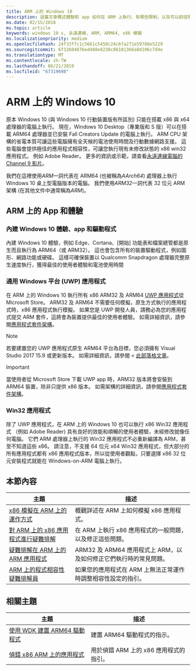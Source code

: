 ```yaml
---
title: ARM 上的 Windows 10
description: 這篇文章概述體驗和 app 如何在 ARM 上執行、有哪些限制，以及可以前往哪裡了解更多。
ms.date: 02/15/2018
ms.topic: article
keywords: windows 10 s, 永遠連線, ARM, ARM64, x86 模擬
ms.localizationpriority: medium
ms.openlocfilehash: 24f33ffc1c5661c5450c24c6fa271e59788e5229
ms.sourcegitcommit: 6f32604876ed480e8238c86101366a8d106c7d4e
ms.translationtype: MT
ms.contentlocale: zh-TW
ms.lasthandoff: 06/21/2019
ms.locfileid: "67319698"
---
```

# <a name="windows-10-on-arm"></a>ARM 上的 Windows 10
原本 Windows 10 (與 Windows 10 行動裝置版有所區別) 只能在搭載 x86 與 x64 處理器的電腦上執行。 現在，Windows 10 Desktop（專業版和 S 版）可以在搭載 ARM64 處理器並已安裝 Fall Creators Update 的電腦上執行。 ARM CPU 架構的省電本質可讓這些電腦擁有全天候的電池使用時間及行動數據網路支援。 這些電腦會提供極佳的應用程式相容性，可讓您執行現有未修改狀態的 x86 win32 應用程式。 例如 Adobe Reader。 更多的資訊或示範，請查看[永遠連線電腦的 Channel 9 影片](https://channel9.msdn.com/Events/Build/2017/P4171)。

我們在這裡使用*ARM*一詞代表在 ARM64 (也被稱為*AArch64*) 處理器上執行 Windows 10 桌上型電腦版本的電腦。  我們使用*ARM32*一詞代表 32 位元 ARM 架構 (在其他文件中通常稱為*ARM*)。

## <a name="apps-and-experiences-on-arm"></a>ARM 上的 App 和體驗

### <a name="built-in-windows-10-experiences-apps-and-drivers"></a>內建 Windows 10 體驗、app 和驅動程式
內建 Windows 10 體驗，例如 Edge、Cortana、[開始] 功能表和檔案總管都是原生而且執行為 ARM64（或 ARM32）。 這也會包含所有的裝置驅動程式，例如圖形、網路功能或硬碟。 這樣可確保裝置以 Qualcomm Snapdragon 處理器完整原生速度執行，獲得最佳的使用者體驗和電池使用時間

### <a name="universal-windows-platform-uwp-apps"></a>通用 Windows 平台 (UWP) 應用程式
在 ARM 上的 Windows 10 執行所有 x86 ARM32 及 ARM64 [UWP 應用程式](../get-started/universal-application-platform-guide.md)從 Microsoft Store。 ARM32 及 ARM64 不需要任何模擬，原生方式執行的應用程式時，x86 應用程式執行模擬。 如果您是 UWP 開發人員，請務必為您的應用程式提交 ARM 套件，這將會為裝置提供最佳的使用者體驗。 如需詳細資訊，請參閱[應用程式套件架構](../packaging/device-architecture.md)。

>[!NOTE]
> 若要建置您的 UWP 應用程式原生 ARM64 平台為目標，您必須擁有 Visual Studio 2017 15.9 或更新版本。 如需詳細資訊，請參閱 <<c0> [ 此部落格文章](https://blogs.windows.com/buildingapps/2018/11/15/official-support-for-windows-10-on-arm-development/)。

>[!IMPORTANT]
> 當使用者從 Microsoft Store 下載 UWP app 時，ARM32 版本將會安裝到 ARM64 裝置，除非只提供 x86 版本。 如需架構的詳細資訊，請參閱[應用程式套件架構](../packaging/device-architecture.md)。

### <a name="win32-apps"></a>Win32 應用程式
除了 UWP 應用程式，在 ARM 上的 Windows 10 也可以執行 x86 Win32 應用程式 （例如 Adobe Reader) 具有良好的效能和順暢的使用者體驗，未經修改就像任何電腦。 它們 ARM 處理器上執行的 Win32 應用程式不必重新編譯為 ARM，甚至不知道這些 x86。 請注意，不支援 64 位元 x64 Win32 應用程式，但大部分的所有應用程式都有 x86 應用程式版本，所以從使用者觀點，只要選擇 x86 32 位元安裝程式就能在 Windows-on-ARM 電腦上執行。

## <a name="in-this-section"></a>本節內容
|主題 | 描述 |
|-----|-----|
|[x86 模擬在 ARM 上的運作方式](apps-on-arm-x86-emulation.md)|概觀詳述在 ARM 上如何模擬 x86 應用程式。|
|[對 ARM 上的 x86 應用程式進行疑難排解](apps-on-arm-troubleshooting-x86.md)|在 ARM 上執行 x86 應用程式的一般問題，以及修正這些問題。 |
|[疑難排解在 ARM 上的 ARM 應用程式](apps-on-arm-troubleshooting-arm32.md)|ARM32 及 ARM64 應用程式上 ARM，以及如何修正它們執行時的常見問題。 |
|[ARM 上的程式相容性疑難排解員](apps-on-arm-program-compat-troubleshooter.md)|如果您的應用程式在 ARM 上無法正常運作時調整相容性設定的指引。 |

## <a name="related-topics"></a>相關主題
|主題 | 描述 |
|-----|-----|
|[使用 WDK 建置 ARM64 驅動程式](https://docs.microsoft.com/en-us/windows-hardware/drivers/develop/building-arm64-drivers)|建置 ARM64 驅動程式的指示。 |
| [偵錯 x86 ARM 上的應用程式](https://docs.microsoft.com/en-us/windows-hardware/drivers/debugger/debugging-arm64) | 用於偵錯 ARM 上的 x86 應用程式的指引。 |
